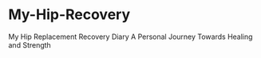 # My-Hip-Recovery
My Hip Replacement Recovery Diary A Personal Journey Towards Healing and Strength
